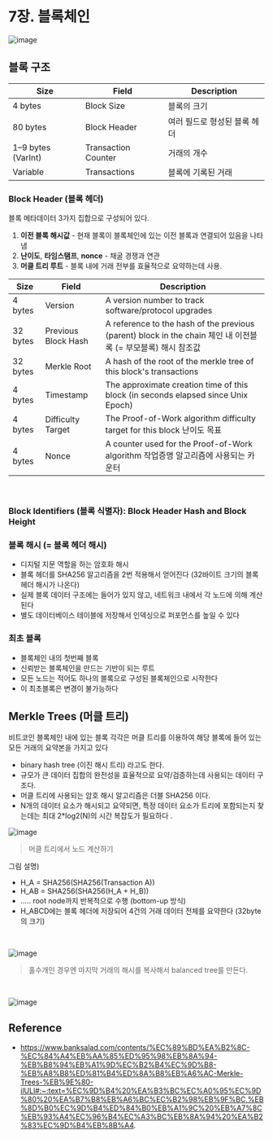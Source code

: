# 7장. 블록체인

![image](https://user-images.githubusercontent.com/20738369/120070824-51e63b80-c0c7-11eb-97c2-4135d2fda332.png)


## 블록 구조

| Size                      | Field               | Description                  |
| ------------------------- | ------------------- | ---------------------------- |
| 4 bytes                   | Block Size          | 블록의 크기                  |
| 80 bytes                  | Block Header        | 여러 필드로 형성된 블록 헤더 |
| 1&#x2013;9 bytes (VarInt) | Transaction Counter | 거래의 개수                  |
| Variable                  | Transactions        | 블록에 기록된 거래           |

### Block Header (블록 헤더)

블록 메타데이터 3가지 집합으로 구성되어 있다.

1. **이전 블록 해시값** - 현재 블록이 블록체인에 있는 이전 블록과 연결되어 있음을 나타냄
2. **난이도**, **타임스탬프**, **nonce** - 채굴 경쟁과 연관
3. **머클 트리 루트** - 블록 내에 거래 전부를 효율적으로 요약하는데 사용.

| Size     | Field               | Description                                                                                                   |
| -------- | ------------------- | ------------------------------------------------------------------------------------------------------------- |
| 4 bytes  | Version             | A version number to track software/protocol upgrades                                                          |
| 32 bytes | Previous Block Hash | A reference to the hash of the previous (parent) block in the chain 체인 내 이전블록 (= 부모블록) 해시 참조값 |
| 32 bytes | Merkle Root         | A hash of the root of the merkle tree of this block's transactions                                            |
| 4 bytes  | Timestamp           | The approximate creation time of this block (in seconds elapsed since Unix Epoch)                             |
| 4 bytes  | Difficulty Target   | The Proof-of-Work algorithm difficulty target for this block 난이도 목표                                      |
| 4 bytes  | Nonce               | A counter used for the Proof-of-Work algorithm 작업증명 알고리즘에 사용되는 카운터                            |

<br />

### Block Identifiers (블록 식별자): Block Header Hash and Block Height

### 블록 해시 (= 블록 헤더 해시)

- 디지털 지문 역할을 하는 암호화 해시
- 블록 헤더를 SHA256 알고리즘을 2번 적용해서 얻어진다 (32바이트 크기의 블록 헤더 해시가 나온다)
- 실제 블록 데이터 구조에는 들어가 있지 않고, 네트워크 내에서 각 노드에 의해 계산된다
- 별도 데이터베이스 테이블에 저장해서 인덱싱으로 퍼포먼스를 높일 수 있다

### 최초 블록

- 블록체인 내의 첫번째 블록
- 신뢰받는 블록체인을 만드는 기반이 되는 루트
- 모든 노드는 적어도 하나의 블록으로 구성된 블록체인으로 시작한다
- 이 최초블록은 변경이 불가능하다

## Merkle Trees (머클 트리)

비트코인 블록체인 내에 있는 블록 각각은 머클 트리를 이용하여 해당 블록에 들어 있는 모든 거래의 요약본을 가지고 있다

- binary hash tree (이진 해시 트리) 라고도 한다.
- 규모가 큰 데이터 집합의 완전성을 효율적으로 요약/검증하는데 사용되는 데이터 구조다.
- 머클 트리에 사용되는 암호 해시 알고리즘은 더블 SHA256 이다.
- N개의 데이터 요소가 해시되고 요약되면, 특정 데이터 요소가 트리에 포함되는지 찾는데는 최대 2*log2(N)의 시간 복잡도가 필요하다 .

![image](https://user-images.githubusercontent.com/20738369/119177191-f0aae080-baa6-11eb-9b22-c9128597fb49.png)

> 머클 트리에서 노드 계산하기

그림 설명)
- H_A = SHA256(SHA256(Transaction A))
- H_AB = SHA256(SHA256(H_A + H_B))
- ..... root node까지 반복적으로 수행 (bottom-up 방식)
- H_ABCD에는 블록 헤더에 저장되어 4건의 거래 데이터 전체를 요약한다 (32byte의 크기)

<br />

![image](https://user-images.githubusercontent.com/20738369/120069932-7213fb80-c0c3-11eb-882f-846530c524be.png)

> 홀수개인 경우엔 마지막 거래의 해시를 복사해서 balanced tree를 만든다.

<br />

![image](https://user-images.githubusercontent.com/20738369/120070353-0894ec80-c0c5-11eb-8bb6-ea868865845d.png)


## Reference

- https://www.banksalad.com/contents/%EC%89%BD%EA%B2%8C-%EC%84%A4%EB%AA%85%ED%95%98%EB%8A%94-%EB%B8%94%EB%A1%9D%EC%B2%B4%EC%9D%B8-%EB%A8%B8%ED%81%B4%ED%8A%B8%EB%A6%AC-Merkle-Trees-%EB%9E%80-ilULl#:~:text=%EC%9D%B4%20%EA%B3%BC%EC%A0%95%EC%9D%80%20%EA%B7%B8%EB%A6%BC%EC%B2%98%EB%9F%BC,%EB%8D%B0%EC%9D%B4%ED%84%B0%EB%A1%9C%20%EB%A7%8C%EB%93%A4%EC%96%B4%EC%A3%BC%EB%8A%94%20%EA%B2%83%EC%9D%B4%EB%8B%A4.
